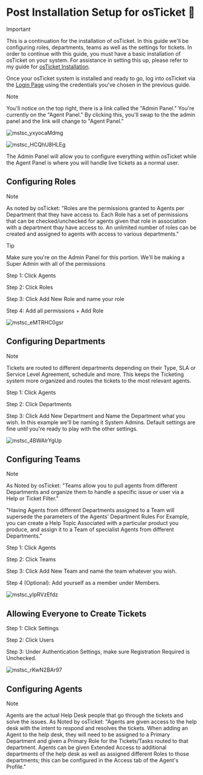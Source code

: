 # Post Installation Setup for osTicket 🦘

> [!Important]
> This is a continuation for the installation of osTicket. In this guide we'll be configuring roles, departments, teams as well as the settings for tickets. In order to continue with this guide, you must have a basic installation of osTicket on your system. For assistance in setting this up, please refer to my guide for [osTicket Installation](https://github.com/EMoniSmall/osInstall).
>
> Once your osTicket system is installed and ready to go, log into osTicket via the [Login Page](http://localhost/osTicket/scp/login.php) using the credentials you've chosen in the previous guide.

> [!Note]
> You'll notice on the top right, there is a link called the "Admin Panel." You're currently on the "Agent Panel." By clicking this, you'll swap to the the admin panel and the link will change to "Agent Panel."
> 
>![mstsc_yxyocaMdmg](https://github.com/EMoniSmall/osPostConfig/assets/166156618/c3d721af-602f-4be6-89c1-b9a4eb25f4fc)
> 
> ![mstsc_HCQhU8HLEg](https://github.com/EMoniSmall/osPostConfig/assets/166156618/2c3cca63-e975-4b03-8bdd-3642843ffc4f)
>
> The Admin Panel will allow you to configure everything within osTicket while the Agent Panel is where you will handle live tickets as a normal user. 

<h2>Configuring Roles</h2>

> [!Note]
> As noted by osTicket:
> "Roles are the permissions granted to Agents per Department that they have access to. Each Role has a set of permissions that can be checked/unchecked for agents given that role in association with a department thay have access to. An unlimited number of roles can be created and assigned to agents with access to various departments." 

> [!Tip]
> Make sure you're on the Admin Panel for this portion. We'll be making a Super Admin with all of the permissions

Step 1: Click Agents 

Step 2: Click Roles

Step 3: Click Add New Role and name your role

Step 4: Add all permissions + Add Role

![mstsc_eMTRHC0gsr](https://github.com/EMoniSmall/osPostConfig/assets/166156618/bb58e31d-d463-43e4-8f4b-dc1b3a9805fe)

<h2>Configuring Departments</h2>

> [!Note]
>  Tickets are routed to different departments depending on their Type, SLA or Service Level Agreement, schedule and more. This keeps the Ticketing system more organized and routes the tickets to the most relevant agents.

Step 1: Click Agents 

Step 2: Click Departments

Step 3: Click Add New Department and Name the Department what you wish. In this example we'll be naming it System Admins. 
Default settings are fine until you're ready to play with the other settings.

![mstsc_4BWAlrYgUp](https://github.com/EMoniSmall/osPostConfig/assets/166156618/640ab849-f4f5-4aff-8b55-9f3a90d63596)

<h2> Configuring Teams</h2>

> [!Note]
> As Noted by osTicket:
> "Teams allow you to pull agents from different Departments and organize them to handle a specific issue or user via a Help or Ticket Filter."
>
> "Having Agents from different Departments assigned to a Team will supersede the parameters of the Agents' Department Rules For Example, you can create a Help Topic Associated with a particular product you produce, and assign it to a Team of specialist Agents from different Departments."

Step 1: Click Agents

Step 2: Click Teams

Step 3: Click Add New Team and name the team whatever you wish. 

Step 4 (Optional): Add yourself as a member under Members. 

![mstsc_yIpRVzEfdz](https://github.com/EMoniSmall/osPostConfig/assets/166156618/2a40d348-e03d-4704-8923-d5f0fa77a94b)

<h2>Allowing Everyone to Create Tickets</h2>

Step 1: Click Settings 

Step 2: Click Users

Step 3: Under Authentication Settings, make sure Registration Required is Unchecked. 

![mstsc_rKwN2BAr97](https://github.com/EMoniSmall/osPostConfig/assets/166156618/a282a695-1d1c-4d11-8d98-cc79272ad6c2)

<h2>Configuring Agents</h2>

> [!Note]
> Agents are the actual Help Desk people that go through the tickets and solve the issues.
> As Noted by osTicket:
> "Agents are given access to the help desk with the intent to respond and resolves the tickets. When adding an Agent to the help desk, they will need to be assigned to a Primary Department and given a Primary Role for the Tickets/Tasks routed to that department. Agents can be given Extended Access to additional departments of the help desk as well as assigned different Roles to those departments; this can be configured in the Access tab of the Agent's Profile." 


